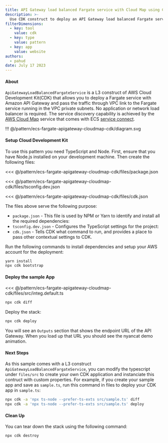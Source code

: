 ```yaml
---
title: API Gateway load balanced Fargate service with Cloud Map using CDK construct
description: >-
  Use CDK construct to deploy an API Gateway load balanced Fargate service with Cloud Map.
filterDimensions:
  - key: tool
    value: cdk
  - key: type
    value: pattern
  - key: app
    value: website
authors:
  - pahud
date: July 17 2023
---
```


#### About

`ApiGatewayLoadBalancedFargateService` is a L3 construct of AWS Cloud Development Kit(CDK) that allows you to deploy a Fargate service with Amazon API Gateway and pass the traffic through VPC link to the Fargate service running in the VPC private subnets. No application or network load balancer is required. The service discovery capability is achieved by the [AWS Cloud Map](https://aws.amazon.com/cloud-map/) service that comes with ECS [service connect](https://docs.aws.amazon.com/AmazonECS/latest/developerguide/service-connect.html).

!!! @/pattern/ecs-fargate-apigateway-cloudmap-cdk/diagram.svg


#### Setup Cloud Development Kit

To use this pattern you need TypeScript and Node. First, ensure that you have Node.js installed on your development machine. Then create the following files:

<tabs>
<tab label="package.json">

<<< @/pattern/ecs-fargate-apigateway-cloudmap-cdk/files/package.json

</tab>

<tab label='tsconfig.dev.json'>

<<< @/pattern/ecs-fargate-apigateway-cloudmap-cdk/files/tsconfig.dev.json

</tab>

<tab label='cdk.json'>

<<< @/pattern/ecs-fargate-apigateway-cloudmap-cdk/files/cdk.json

</tab>
</tabs>

The files above serve the following purpose:

- `package.json` - This file is used by NPM or Yarn to identify and install all the required dependencies:
- `tsconfig.dev.json` - Configures the TypeScript settings for the project:
- `cdk.json` - Tells CDK what command to run, and provides a place to pass other contextual settings to CDK.

Run the following commands to install dependencies and setup your AWS account for the deployment:

```sh
yarn install
npx cdk bootstrap
```

#### Deploy the sample App


<<< @/pattern/ecs-fargate-apigateway-cloudmap-cdk/files/src/integ.default.ts


```sh
npx cdk diff
```

Deploy the stack:

```sh
npx cdk deploy
```

You will see an `Outputs` section that shows the endpoint URL of the API Gateway. When you load up that URL you should see the nyancat demo animation.


#### Next Steps

As this sample comes with a L3 construct `ApiGatewayLoadBalancedFargateService`, you can modify the typescript under `files/src` to create your own CDK application and instanciate this contruct with custom properties. For example, if you create your sample app and save as `sample.ts`, run this command in files to deploy your CDK app in `sample.ts`:

```sh
npx cdk -a 'npx ts-node --prefer-ts-exts src/sample.ts' diff
npx cdk -a 'npx ts-node --prefer-ts-exts src/sample.ts' deploy
```


#### Clean Up

You can tear down the stack using the following command:

```sh
npx cdk destroy
```